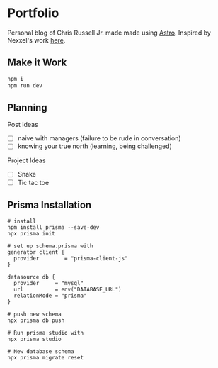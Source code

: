 # Portfolio

Personal blog of Chris Russell Jr. made made using [Astro](https://astro.build). Inspired by Nexxel's work [here](https://github.com/nexxeln/nexxel.dev).

## Make it Work

```sh
npm i
npm run dev
```

## Planning

Post Ideas

- [ ] naive with managers (failure to be rude in conversation)
- [ ] knowing your true north (learning, being challenged)

Project Ideas

- [ ] Snake
- [ ] Tic tac toe

## Prisma Installation

```
# install
npm install prisma --save-dev
npx prisma init

# set up schema.prisma with
generator client {
  provider        = "prisma-client-js"
}

datasource db {
  provider     = "mysql"
  url          = env("DATABASE_URL")
  relationMode = "prisma"
}

# push new schema
npx prisma db push

# Run prisma studio with
npx prisma studio

# New database schema
npx prisma migrate reset
```
